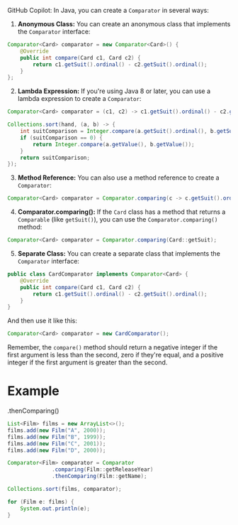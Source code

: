 GitHub Copilot: In Java, you can create a `Comparator` in several ways:

1. **Anonymous Class:** You can create an anonymous class that implements the `Comparator` interface:

```java
Comparator<Card> comparator = new Comparator<Card>() {
    @Override
    public int compare(Card c1, Card c2) {
        return c1.getSuit().ordinal() - c2.getSuit().ordinal();
    }
};
```

2. **Lambda Expression:** If you're using Java 8 or later, you can use a lambda expression to create a `Comparator`:

```java
Comparator<Card> comparator = (c1, c2) -> c1.getSuit().ordinal() - c2.getSuit().ordinal();

Collections.sort(hand, (a, b) -> {
    int suitComparison = Integer.compare(a.getSuit().ordinal(), b.getSuit().ordinal());
    if (suitComparison == 0) {
        return Integer.compare(a.getValue(), b.getValue());
    }
    return suitComparison;
});
```

3. **Method Reference:** You can also use a method reference to create a `Comparator`:

```java
Comparator<Card> comparator = Comparator.comparing(c -> c.getSuit().ordinal());
```

4. **Comparator.comparing():** If the `Card` class has a method that returns a `Comparable` (like `getSuit()`), you can use the `Comparator.comparing()` method:

```java
Comparator<Card> comparator = Comparator.comparing(Card::getSuit);
```

5. **Separate Class:** You can create a separate class that implements the `Comparator` interface:

```java
public class CardComparator implements Comparator<Card> {
    @Override
    public int compare(Card c1, Card c2) {
        return c1.getSuit().ordinal() - c2.getSuit().ordinal();
    }
}
```

And then use it like this:

```java
Comparator<Card> comparator = new CardComparator();
```

Remember, the `compare()` method should return a negative integer if the first argument is less than the second, zero if they're equal, and a positive integer if the first argument is greater than the second.



# Example

.thenComparing()

```java
List<Film> films = new ArrayList<>();
films.add(new Film("A", 2000));
films.add(new Film("B", 1999));
films.add(new Film("C", 2001));
films.add(new Film("D", 2000));

Comparator<Film> comparator = Comparator
              .comparing(Film::getReleaseYear)
              .thenComparing(Film::getName);

Collections.sort(films, comparator);

for (Film e: films) {
    System.out.println(e);
}
```